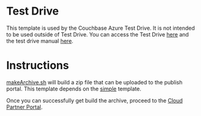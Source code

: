 # Test Drive

This template is used by the Couchbase Azure Test Drive.  It is not intended to be used outside of Test Drive.  You can access the Test Drive [here](https://azuremarketplace.microsoft.com/en-us/marketplace/apps/couchbase.couchbase-enterprise) and the test drive manual [here](https://github.com/couchbase-partners/test-drive).

# Instructions

[makeArchive.sh](makeArchive.sh) will build a zip file that can be uploaded to the publish portal.  This template depends on the [simple](../simple) template.

Once you can successfully get build the archive, proceed to the [Cloud Partner Portal](https://cloudpartner.azure.com/#publisher).
